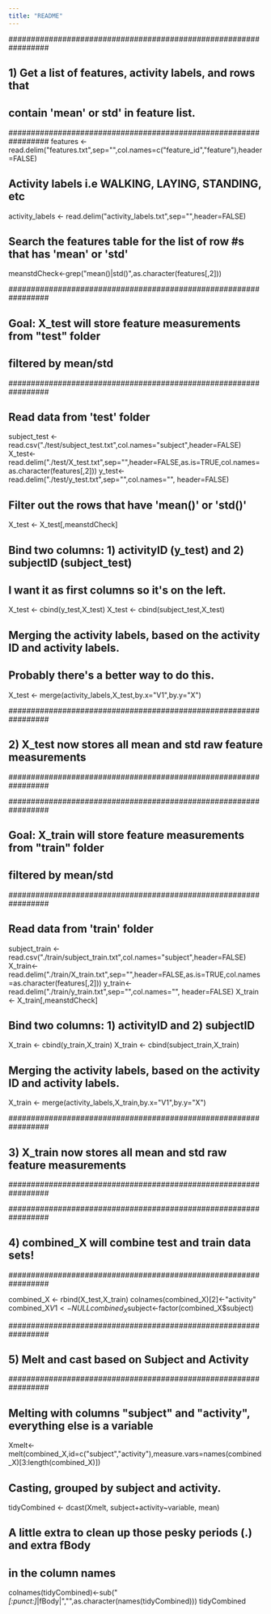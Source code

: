 ```yaml
---
title: "README"
---
```


#################################################################
## 1) Get a list of features, activity labels, and rows that 
## contain 'mean' or std' in feature list.
#################################################################
features <- read.delim("features.txt",sep="",col.names=c("feature_id","feature"),header=FALSE)

## Activity labels i.e WALKING, LAYING, STANDING, etc
activity_labels <- read.delim("activity_labels.txt",sep="",header=FALSE)

## Search the features table for the list of row #s that has 'mean' or 'std'
meanstdCheck<-grep("mean()|std()",as.character(features[,2]))

#################################################################
## Goal: X_test will store feature measurements from "test" folder
## filtered by mean/std
#################################################################

## Read data from 'test' folder
subject_test <- read.csv("./test/subject_test.txt",col.names="subject",header=FALSE)
X_test<-read.delim("./test/X_test.txt",sep="",header=FALSE,as.is=TRUE,col.names=as.character(features[,2]))
y_test<-read.delim("./test/y_test.txt",sep="",col.names="", header=FALSE)

## Filter out the rows that have 'mean()' or 'std()' 
X_test <- X_test[,meanstdCheck]

## Bind two columns: 1) activityID (y_test) and 2) subjectID (subject_test)
## I want it as first columns so it's on the left.
X_test <- cbind(y_test,X_test)
X_test <- cbind(subject_test,X_test)

## Merging the activity labels, based on the activity ID and activity labels.
## Probably there's a better way to do this.
X_test <- merge(activity_labels,X_test,by.x="V1",by.y="X")

#################################################################
## 2) X_test now stores all mean and std raw feature measurements
#################################################################

#################################################################
## Goal: X_train will store feature measurements from "train" folder
## filtered by mean/std
#################################################################

## Read data from 'train' folder
subject_train <- read.csv("./train/subject_train.txt",col.names="subject",header=FALSE)
X_train<-read.delim("./train/X_train.txt",sep="",header=FALSE,as.is=TRUE,col.names=as.character(features[,2]))
y_train<-read.delim("./train/y_train.txt",sep="",col.names="", header=FALSE)
X_train <- X_train[,meanstdCheck]

## Bind two columns: 1) activityID and 2) subjectID 
X_train <- cbind(y_train,X_train)
X_train <- cbind(subject_train,X_train)

## Merging the activity labels, based on the activity ID and activity labels.
X_train <- merge(activity_labels,X_train,by.x="V1",by.y="X")

#################################################################
## 3) X_train now stores all mean and std raw feature measurements
#################################################################


#################################################################
## 4) combined_X will combine test and train data sets!
#################################################################

combined_X <- rbind(X_test,X_train)
colnames(combined_X)[2]<-"activity"
combined_X$V1<-NULL
combined_X$subject<-factor(combined_X$subject)

#################################################################
## 5) Melt and cast based on Subject and Activity
#################################################################

## Melting with columns "subject" and "activity", everything else is a variable
Xmelt<-melt(combined_X,id=c("subject","activity"),measure.vars=names(combined_X)[3:length(combined_X)])

## Casting, grouped by subject and activity.
tidyCombined <- dcast(Xmelt, subject+activity~variable, mean)

## A little extra to clean up those pesky periods (.) and extra fBody
## in the column names
colnames(tidyCombined)<-sub("*[:punct:]*|fBody|","",as.character(names(tidyCombined)))
tidyCombined